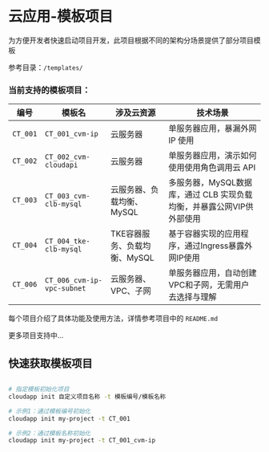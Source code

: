 # 云应用-模板项目

为方便开发者快速启动项目开发，此项目根据不同的架构分场景提供了部分项目模板

参考目录：`/templates/`

### 当前支持的模板项目：

编号 | 模板名 | 涉及云资源 | 技术场景
-----|------|-------------|-----------
`CT_001` | `CT_001_cvm-ip` | 云服务器 | 单服务器应用，暴漏外网 IP 使用
`CT_002` | `CT_002_cvm-cloudapi` | 云服务器 | 单服务器应用，演示如何使用使用角色调用云 API
`CT_003` | `CT_003_cvm-clb-mysql` | 云服务器、负载均衡、MySQL | 多服务器，MySQL数据库，通过 CLB 实现负载均衡，并暴露公网VIP供外部使用
`CT_004` | `CT_004_tke-clb-mysql` | TKE容器服务、负载均衡、MySQL | 基于容器实现的应用程序，通过Ingress暴露外网IP使用
`CT_006` | `CT_006_cvm-ip-vpc-subnet` | 云服务器、VPC、子网 | 单服务器应用，自动创建VPC和子网，无需用户去选择与理解


每个项目介绍了具体功能及使用方法，详情参考项目中的 `README.md`

更多项目支持中...

## 快速获取模板项目

```bash

# 指定模板初始化项目
cloudapp init 自定义项目名称 -t 模板编号/模板名称

# 示例1：通过模板编号初始化
cloudapp init my-project -t CT_001

# 示例2：通过模板名称初始化
cloudapp init my-project -t CT_001_cvm-ip

```

